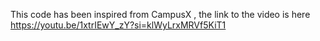 This code has been inspired from CampusX , the link to the video is here https://youtu.be/1xtrIEwY_zY?si=klWyLrxMRVf5KiT1
